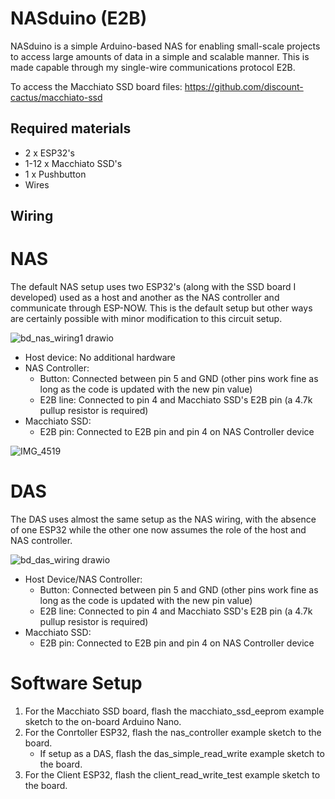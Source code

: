 # NASduino (E2B)
NASduino is a simple Arduino-based NAS for enabling small-scale projects to access large amounts of data in a simple and scalable manner. This is made capable through my single-wire communications protocol E2B.

To access the Macchiato SSD board files: https://github.com/discount-cactus/macchiato-ssd

## Required materials
- 2 x ESP32's
- 1-12 x Macchiato SSD's
- 1 x Pushbutton
- Wires

## Wiring
# NAS
The default NAS setup uses two ESP32's (along with the SSD board I developed) used as a host and another as the NAS controller and communicate through ESP-NOW. This is the default setup but other ways are certainly possible with minor modification to this circuit setup.

![bd_nas_wiring1 drawio](https://github.com/user-attachments/assets/74ab05f2-4f83-47d9-a0aa-296c534ff14b)

- Host device: No additional hardware
- NAS Controller:
    - Button: Connected between pin 5 and GND (other pins work fine as long as the code is updated with the new pin value)
    - E2B line: Connected to pin 4 and Macchiato SSD's E2B pin (a 4.7k pullup resistor is required)
- Macchiato SSD:
    - E2B pin: Connected to E2B pin and pin 4 on NAS Controller device

![IMG_4519](https://github.com/user-attachments/assets/60afe3c4-04d1-43ca-86bc-4400340e433d)

# DAS
The DAS uses almost the same setup as the NAS wiring, with the absence of one ESP32 while the other one now assumes the role of the host and NAS controller.

![bd_das_wiring drawio](https://github.com/user-attachments/assets/84d9dd21-dea7-4410-9cba-858ff7782e50)

- Host Device/NAS Controller:
    - Button: Connected between pin 5 and GND (other pins work fine as long as the code is updated with the new pin value)
    - E2B line: Connected to pin 4 and Macchiato SSD's E2B pin (a 4.7k pullup resistor is required)
- Macchiato SSD:
    - E2B pin: Connected to E2B pin and pin 4 on NAS Controller device

# Software Setup
1. For the Macchiato SSD board, flash the macchiato_ssd_eeprom example sketch to the on-board Arduino Nano.
2. For the Conrtoller ESP32, flash the nas_controller example sketch to the board.
   - If setup as a DAS, flash the das_simple_read_write example sketch to the board.
3. For the Client ESP32, flash the client_read_write_test example sketch to the board.
